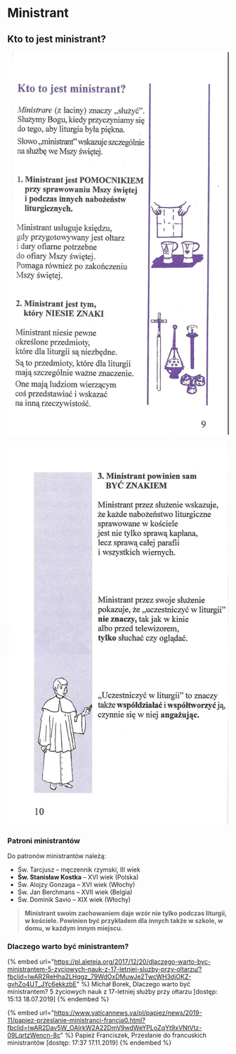 # Ministrant

## Kto to jest ministrant?

![](.gitbook/assets/Ministrant1.jpg)

![E. Nübold, E. Stencel, Przy ołtarzu Pana, Wydawnictwo Bernardinum, Pelplin 2008](.gitbook/assets/Ministrant2.jpg)

### Patroni ministrantów

Do patronów ministrantów należą:

* Św. Tarcjusz – męczennik rzymski, III wiek
* **Św. Stanisław Kostka** – XVI wiek (Polska)
* Św. Alojzy Gonzaga – XVI wiek (Włochy)
* Św. Jan Berchmans – XVII wiek (Belgia)
* Św. Dominik Savio – XIX wiek (Włochy)

> **Ministrant swoim zachowaniem daje wzór nie tylko podczas liturgii, w kościele. Powinien być przykładem dla innych także w szkole, w domu, w każdym innym miejscu.**

### **Dlaczego warto być ministrantem?**

{% embed url="https://pl.aleteia.org/2017/12/20/dlaczego-warto-byc-ministrantem-5-zyciowych-nauk-z-17-letniej-sluzby-przy-oltarzu/?fbclid=IwAR2ReHha2LHqgz_79WdOxDMuwJe2TwcWH3djOKZ-gvhZo4UT_JYc6ekkzbE" %}
Michał Borek, Dlaczego warto być ministrantem? 5 życiowych nauk z 17-letniej służby przy ołtarzu \[dostęp: 15:13 18.07.2019]
{% endembed %}

{% embed url="https://www.vaticannews.va/pl/papiez/news/2019-11/papiez-przeslanie-ministranci-francja0.html?fbclid=IwAR2Dav5W_OAIrkW2A22DmV9wdWeYPLoZqYt9xVNtVtz-09LqrtzWencn-8c" %}
Papież Franciszek, Przesłanie do francuskich ministrantów \[dostęp: 17:37 17.11.2019]
{% endembed %}
